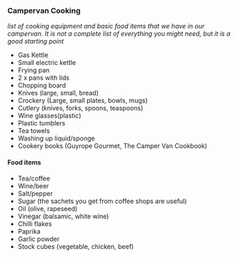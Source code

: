 ### Campervan Cooking
_list of cooking equipment and basic food items that we have in our campervan. It is not a complete list of everything you might need, but it is a good starting point_

- Gas Kettle
- Small electric kettle
- Frying pan
- 2 x pans with lids
- Chopping board
- Knives (large, small, bread)
- Crockery (Large, small plates, bowls, mugs)
- Cutlery (knives, forks, spoons, teaspoons)
- Wine glasses(plastic)
- Plastic tumblers
- Tea towels
- Washing up liquid/sponge
- Cookery books (Guyrope Gourmet, The Camper Van Cookbook)

#### Food items

- Tea/coffee
- Wine/beer
- Salt/pepper
- Sugar (the sachets you get from coffee shops are useful)
- Oil (olive, rapeseed)
- Vinegar (balsamic, white wine)
- Chilli flakes
- Paprika
- Garlic powder
- Stock cubes (vegetable, chicken, beef)
